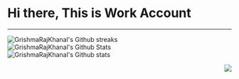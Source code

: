 # Hi there, This is Work Account 

---

<img align="centre" alt="GrishmaRajKhanal's Github streaks" src="https://streak-stats.demolab.com?user=GrishmaRajKhanal&theme=great-gatsby&locale=en"  alt="GrishmaRajKhanal's GitHub Streaks"/>
<br>

<img align="centre" alt="GrishmaRajKhanal's Github Stats" src="https://github-readme-stats.vercel.app/api?username=GrishmaRajKhanal&locale=en&theme=great-gatsby&layout=compact&show_icons=true" alt="GrishmaRajKhanal's GitHub Stats" /> 
<br>

<img align="centre" alt="GrishmaRajKhanal's Github stats" src="https://github-readme-stats.vercel.app/api/top-langs/?username=GrishmaRajKhanal&locale=en&show_icons=false&theme=great-gatsby&layout=compact"  alt="GrishmaRajKhanal's Top Languages"/>

 
<p alight="right">
  <img align="right" src="https://komarev.com/ghpvc/?username=GrishmaRajKhanal&style=plastic&color=blue" />
</p>
